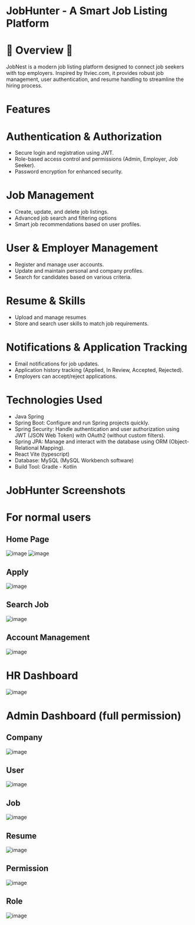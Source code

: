 # JobHunter - A Smart Job Listing Platform 

# 📌 Overview 📌

JobNest is a modern job listing platform designed to connect job seekers with top employers. Inspired by Itviec.com, it provides robust job management, user authentication, and resume handling to streamline the hiring process.

# Features 

# Authentication & Authorization

-  Secure login and registration using JWT.
- Role-based access control and permissions (Admin, Employer, Job Seeker).
- Password encryption for enhanced security.

# Job Management

- Create, update, and delete job listings.
- Advanced job search and filtering options
- Smart job recommendations based on user profiles.

# User & Employer Management

- Register and manage user accounts.
- Update and maintain personal and company profiles.
- Search for candidates based on various criteria.

# Resume & Skills

- Upload and manage resumes
- Store and search user skills to match job requirements.

# Notifications & Application Tracking

- Email notifications for job updates.
- Application history tracking (Applied, In Review, Accepted, Rejected).
- Employers can accept/reject applications.

# Technologies Used
- Java Spring
- Spring Boot: Configure and run Spring projects quickly.
- Spring Security: Handle authentication and user authorization using JWT (JSON Web Token) with OAuth2 (without custom filters).
- Spring JPA: Manage and interact with the database using ORM (Object-Relational Mapping).
- React Vite (typescript)
- Database: MySQL (MySQL Workbench software)
- Build Tool: Gradle - Kotlin

# JobHunter Screenshots

# For normal users

## Home Page
![image](https://github.com/user-attachments/assets/630941fd-81c1-4659-8f2a-37040e36ef02)
![image](https://github.com/user-attachments/assets/b2609d49-f9d8-431d-bd95-d3a1c9402f17)

## Apply
![image](https://github.com/user-attachments/assets/486582c2-5c93-4a0f-bb30-b51c0037866d)

## Search Job
![image](https://github.com/user-attachments/assets/a7ec6fe9-fa4f-4e5b-aac4-fd837985d657)

## Account Management
![image](https://github.com/user-attachments/assets/79c1d14f-8a2f-4c01-b4a5-8fea1a6c5f9f)

# HR Dashboard
![image](https://github.com/user-attachments/assets/e36297e8-d328-43f5-bbfd-42249b4134cd)

# Admin Dashboard (full permission)

## Company
![image](https://github.com/user-attachments/assets/b1de74ed-2756-4d9a-a314-870d57ce2966)

## User
![image](https://github.com/user-attachments/assets/2669a196-8ecc-4c59-aa9a-f12ed74b4e54)

## Job
![image](https://github.com/user-attachments/assets/a11af955-930b-47e1-8509-d78b4e5d59df)

## Resume
![image](https://github.com/user-attachments/assets/ebbf49c6-ecba-49a7-82c8-70770c1f70d8)

## Permission
![image](https://github.com/user-attachments/assets/1e565da4-db57-4b7f-aac2-68bf20b03f17)

## Role
![image](https://github.com/user-attachments/assets/e053181e-72e5-4be4-a71d-391639aa1687)










